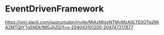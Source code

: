 # EventDrivenFramework
https://join.slack.com/quorumubin/invite/MjAzMjgxNTMyMzA0LTE0OTg2MjA2MTQtYTg5NDk1MGJhZQ?t=x-204043101205-204747217877
